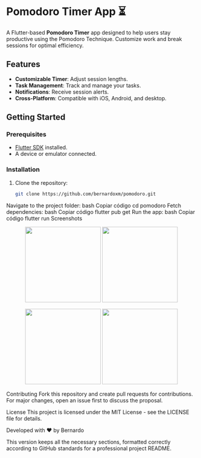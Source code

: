 # Pomodoro Timer App ⏳

A Flutter-based **Pomodoro Timer** app designed to help users stay productive using the Pomodoro Technique. Customize work and break sessions for optimal efficiency.

## Features
- **Customizable Timer**: Adjust session lengths.
- **Task Management**: Track and manage your tasks.
- **Notifications**: Receive session alerts.
- **Cross-Platform**: Compatible with iOS, Android, and desktop.

## Getting Started

### Prerequisites
- [Flutter SDK](https://flutter.dev/docs/get-started/install) installed.
- A device or emulator connected.

### Installation
1. Clone the repository:
   ```bash
   git clone https://github.com/bernardoxm/pomodoro.git
Navigate to the project folder:
bash
Copiar código
cd pomodoro
Fetch dependencies:
bash
Copiar código
flutter pub get
Run the app:
bash
Copiar código
flutter run
Screenshots



<p align="center">
  <img src="https://github.com/user-attachments/assets/c460c542-9e58-4012-a152-9412cb888d64" width="200"/>
  <img src="https://github.com/user-attachments/assets/ecb7162d-4668-43e7-9b68-6c1b9cedc64e" width="200"/>
</p>
<p align="center">
  <img src="https://github.com/user-attachments/assets/22b022ee-fbfc-45cb-b0cf-3c82ac371d59" width="200"/>
  <img src="https://github.com/user-attachments/assets/8d5ecc38-520c-4be8-8d52-e2d5b0ddbf9e" width="200"/>
</p>


Contributing
Fork this repository and create pull requests for contributions. For major changes, open an issue first to discuss the proposal.

License
This project is licensed under the MIT License - see the LICENSE file for details.

Developed with ❤️ by Bernardo

This version keeps all the necessary sections, formatted correctly according to GitHub standards for a professional project README.
